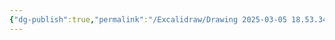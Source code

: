 ```yaml
---
{"dg-publish":true,"permalink":"/Excalidraw/Drawing 2025-03-05 18.53.34.excalidraw/","tags":["excalidraw"]}
---
```

<style> .container {font-family: sans-serif; text-align: center;} .button-wrapper button {z-index: 1;height: 40px; width: 100px; margin: 10px;padding: 5px;} .excalidraw .App-menu_top .buttonList { display: flex;} .excalidraw-wrapper { height: 800px; margin: 50px; position: relative;} :root[dir="ltr"] .excalidraw .layer-ui__wrapper .zen-mode-transition.App-menu_bottom--transition-left {transform: none;} </style><script src="https://cdn.jsdelivr.net/npm/react@17/umd/react.production.min.js"></script><script src="https://cdn.jsdelivr.net/npm/react-dom@17/umd/react-dom.production.min.js"></script><script type="text/javascript" src="https://cdn.jsdelivr.net/npm/@excalidraw/excalidraw@0/dist/excalidraw.production.min.js"></script><div id="Drawing_2025-03-05_1853.34.excalidraw.md"></div><script>(function(){const InitialData={"type":"excalidraw","version":2,"source":"https://github.com/zsviczian/obsidian-excalidraw-plugin/releases/tag/2.6.7","elements":[{"id":"h96wcAYFIN5_maxevEEnX","type":"arrow","x":-55.5999755859375,"y":76.86251068115234,"width":299.20001220703125,"height":0,"angle":0,"strokeColor":"#1e1e1e","backgroundColor":"transparent","fillStyle":"solid","strokeWidth":1,"strokeStyle":"solid","roughness":0,"opacity":100,"groupIds":[],"frameId":null,"index":"a0","roundness":null,"seed":509027227,"version":51,"versionNonce":690027765,"isDeleted":false,"boundElements":[],"updated":1741172024739,"link":null,"locked":false,"points":[[0,0],[299.20001220703125,0]],"lastCommittedPoint":null,"startBinding":null,"endBinding":null,"startArrowhead":null,"endArrowhead":"arrow","elbowed":false},{"id":"GjerkMMM91OmHNjmAa65m","type":"line","x":-53.20001220703125,"y":76.06249237060547,"width":177.9999694824219,"height":177.99996948242188,"angle":0,"strokeColor":"#1e1e1e","backgroundColor":"transparent","fillStyle":"solid","strokeWidth":1,"strokeStyle":"solid","roughness":0,"opacity":100,"groupIds":[],"frameId":null,"index":"a1","roundness":{"type":2},"seed":2011915643,"version":44,"versionNonce":298743611,"isDeleted":false,"boundElements":[],"updated":1741172029343,"link":null,"locked":false,"points":[[0,0],[-177.9999694824219,177.99996948242188]],"lastCommittedPoint":null,"startBinding":null,"endBinding":null,"startArrowhead":null,"endArrowhead":null},{"id":"W9IKaHTta3ShOQxAYMc-f","type":"arrow","x":-55.5999755859375,"y":77.66246795654297,"width":2.1316282072803006e-14,"height":326.3999786376953,"angle":0,"strokeColor":"#1e1e1e","backgroundColor":"transparent","fillStyle":"solid","strokeWidth":1,"strokeStyle":"solid","roughness":0,"opacity":100,"groupIds":[],"frameId":null,"index":"a2","roundness":null,"seed":1400661845,"version":56,"versionNonce":191948245,"isDeleted":false,"boundElements":[],"updated":1741172034926,"link":null,"locked":false,"points":[[0,0],[2.1316282072803006e-14,-326.3999786376953]],"lastCommittedPoint":null,"startBinding":null,"endBinding":null,"startArrowhead":null,"endArrowhead":"arrow","elbowed":false},{"id":"FROV77PRc67Nf285VyOcI","type":"line","x":-55.5999755859375,"y":-71.13751983642578,"width":134.4000244140625,"height":270.39996337890625,"angle":0,"strokeColor":"#1e1e1e","backgroundColor":"transparent","fillStyle":"solid","strokeWidth":1,"strokeStyle":"solid","roughness":0,"opacity":100,"groupIds":[],"frameId":null,"index":"a3","roundness":{"type":2},"seed":1579374235,"version":384,"versionNonce":2137853403,"isDeleted":false,"boundElements":[],"updated":1741172064856,"link":null,"locked":false,"points":[[0,0],[-42.4000244140625,14.399993896484375],[-80.79998779296875,37.600006103515625],[-112.79998779296875,81.60000610351562],[-134.4000244140625,147.20001220703125],[-132,225.60003662109375],[-122.39996337890625,270.39996337890625]],"lastCommittedPoint":null,"startBinding":null,"endBinding":null,"startArrowhead":null,"endArrowhead":null},{"id":"iWCtylNHw5rEiRhjJkq-f","type":"line","x":-54.79998779296875,"y":-70.3375015258789,"width":140.79998779296875,"height":147.99996948242188,"angle":0,"strokeColor":"#1e1e1e","backgroundColor":"transparent","fillStyle":"solid","strokeWidth":1,"strokeStyle":"solid","roughness":0,"opacity":100,"groupIds":[],"frameId":null,"index":"a4","roundness":{"type":2},"seed":2049220277,"version":240,"versionNonce":1906786299,"isDeleted":false,"boundElements":[],"updated":1741172084579,"link":null,"locked":false,"points":[[0,0],[8.79998779296875,0],[37.5999755859375,4.79998779296875],[62.4000244140625,17.5999755859375],[97.5999755859375,50.399993896484375],[127.20001220703125,93.60000610351562],[139.20001220703125,135.19998168945312],[140.79998779296875,147.99996948242188]],"lastCommittedPoint":null,"startBinding":null,"endBinding":null,"startArrowhead":null,"endArrowhead":null},{"id":"73UdgA_2sNW3-cZ1lpkC3","type":"line","x":-176.39996337890625,"y":202.46251678466797,"width":263.199951171875,"height":131.20001220703125,"angle":0,"strokeColor":"#1e1e1e","backgroundColor":"transparent","fillStyle":"solid","strokeWidth":1,"strokeStyle":"solid","roughness":0,"opacity":100,"groupIds":[],"frameId":null,"index":"a5","roundness":{"type":2},"seed":285476853,"version":208,"versionNonce":811735227,"isDeleted":false,"boundElements":[],"updated":1741172102231,"link":null,"locked":false,"points":[[0,0],[20.79998779296875,4.79998779296875],[60,5.5999755859375],[130.39996337890625,-11.20001220703125],[192.79998779296875,-44],[240,-90.4000244140625],[263.199951171875,-125.60003662109375]],"lastCommittedPoint":null,"startBinding":null,"endBinding":null,"startArrowhead":null,"endArrowhead":null},{"id":"7-SARTbyNSUWfyDiBK9JT","type":"line","x":-54.9963516490069,"y":-69.92096578859397,"width":45.19897157787369,"height":118.83781537061478,"angle":0,"strokeColor":"#1e1e1e","backgroundColor":"transparent","fillStyle":"solid","strokeWidth":1,"strokeStyle":"solid","roughness":0,"opacity":100,"groupIds":[],"frameId":null,"index":"a6","roundness":{"type":2},"seed":279911573,"version":147,"versionNonce":300410395,"isDeleted":false,"boundElements":null,"updated":1741175588910,"link":null,"locked":false,"points":[[0,0],[7.109924464261724,7.109943837352887],[24.884813117280657,45.70685653633441],[43.167586728760284,104.11004273744831],[45.19897157787369,118.83781537061478]],"lastCommittedPoint":[45.19897157787369,118.83781537061478],"startBinding":null,"endBinding":null,"startArrowhead":null,"endArrowhead":null}],"appState":{"theme":"dark","viewBackgroundColor":"#ffffff","currentItemStrokeColor":"#1e1e1e","currentItemBackgroundColor":"transparent","currentItemFillStyle":"solid","currentItemStrokeWidth":1,"currentItemStrokeStyle":"solid","currentItemRoughness":0,"currentItemOpacity":100,"currentItemFontFamily":5,"currentItemFontSize":20,"currentItemTextAlign":"left","currentItemStartArrowhead":null,"currentItemEndArrowhead":"arrow","currentItemArrowType":"sharp","scrollX":339.77548381615543,"scrollY":261.96912607788533,"zoom":{"value":1.575256},"currentItemRoundness":"round","gridSize":null,"gridStep":5,"gridModeEnabled":false,"gridColor":{"Bold":"rgba(217, 217, 217, 0.5)","Regular":"rgba(230, 230, 230, 0.5)"},"currentStrokeOptions":null,"frameRendering":{"enabled":true,"clip":true,"name":true,"outline":true},"objectsSnapModeEnabled":false,"activeTool":{"type":"selection","customType":null,"locked":false,"lastActiveTool":null}},"files":{}};InitialData.scrollToContent=true;App=()=>{const e=React.useRef(null),t=React.useRef(null),[n,i]=React.useState({width:void 0,height:void 0});return React.useEffect(()=>{i({width:t.current.getBoundingClientRect().width,height:t.current.getBoundingClientRect().height});const e=()=>{i({width:t.current.getBoundingClientRect().width,height:t.current.getBoundingClientRect().height})};return window.addEventListener("resize",e),()=>window.removeEventListener("resize",e)},[t]),React.createElement(React.Fragment,null,React.createElement("div",{className:"excalidraw-wrapper",ref:t},React.createElement(ExcalidrawLib.Excalidraw,{ref:e,width:n.width,height:n.height,initialData:InitialData,viewModeEnabled:!0,zenModeEnabled:!0,gridModeEnabled:!1})))},excalidrawWrapper=document.getElementById("Drawing_2025-03-05_1853.34.excalidraw.md");ReactDOM.render(React.createElement(App),excalidrawWrapper);})();</script>